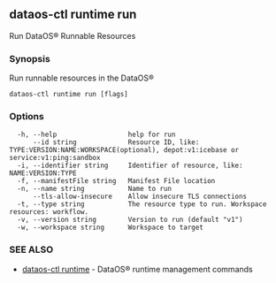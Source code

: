 ## dataos-ctl runtime run

Run DataOS® Runnable Resources

### Synopsis

Run runnable resources in the DataOS®

```
dataos-ctl runtime run [flags]
```

### Options

```
  -h, --help                  help for run
      --id string             Resource ID, like: TYPE:VERSION:NAME:WORKSPACE(optional), depot:v1:icebase or service:v1:ping:sandbox
  -i, --identifier string     Identifier of resource, like: NAME:VERSION:TYPE
  -f, --manifestFile string   Manifest File location
  -n, --name string           Name to run
      --tls-allow-insecure    Allow insecure TLS connections
  -t, --type string           The resource type to run. Workspace resources: workflow.
  -v, --version string        Version to run (default "v1")
  -w, --workspace string      Workspace to target
```

### SEE ALSO

* [dataos-ctl runtime](dataos-ctl_runtime.md)	 - DataOS® runtime management commands

